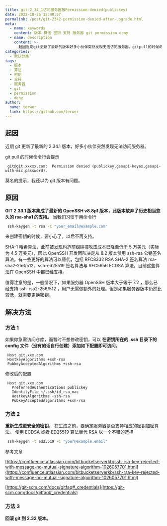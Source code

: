 ```yaml
---
title: git-2_34_1访问服务器报Permission-denied(publickey)
date: 2022-10-26 12:40:57
permalink: /post/git-2342-permission-denied-after-upgrade.html
meta:
  - name: keywords
    content: 版本 算法 密钥 支持 服务器 git permission deny
  - name: description
    content: >-
      起因近期git更新了最新的版本好多小伙伴突然发现无法访问服务器。gitpull的时候命令行会提示git@gitxxxxxcom_permissiondenied(publickeygssapikeyexgssapiwithmicpassword)莫名的提示我还以为git版本有问题。原因git版本集成了最新的opensshvp版本此版本放弃了历史相当悠久的rsasha的支持。当我们习惯于用命令行sshkeygentrsac来创建密钥的时候要小心了以后不再支持。sha哈希算法此前被发现构造前缀碰撞攻击成本已降
categories:
  - 默认分类
tags:
  - 版本
  - 算法
  - 密钥
  - 支持
  - 服务器
  - git
  - permission
  - deny
author:
  name: terwer
  link: https://github.com/terwer
---
```



## 起因

近期 git 更新了最新的 2.34.1 版本，好多小伙伴突然发现无法访问服务器。

git pull 的时候命令行会提示

```plaintext
 git@git.xxxxx.com:  Permission denied (publickey,gssapi-keyex,gssapi-with-mic,password).
```

莫名的提示，我还以为 git 版本有问题。

## 原因

**GIT 2.33.1 版本集成了最新的 OpenSSH v8.8p1 版本，此版本放弃了历史相当悠久的 rsa-sha1 的支持。** 当我们习惯于用命令行

```bash
 ssh-keygen -t rsa -C "your_email@example.com"
```

来创建密钥的时候，要小心了，以后不再支持。

SHA-1 哈希算法，此前被发现构造前缀碰撞攻击成本已降至低于 5 万美元（实际为 4.5 万美元），因此 OpenSSH 开发团队决定从 8.2 版本禁用 ssh-rsa 公钥签名算法。有一些更好的算法可以替代，包括 RFC8332 RSA SHA-2 签名算法 rsa-sha2-256/512、ssh-ed25519 签名算法与 RFC5656 ECDSA 算法。目前这些算法在 OpenSSH 中都已经支持。

值得注意的是，一般情况下，如果服务器 OpenSSH 版本大于等于 7.2 ，那么已经支持 ssh-rsa2-256/512 ，用户无需做额外的处理。但是如果服务器版本仍然比较低，就需要更换密钥。

## 解决方法

### 方法 1

如果你急需访问仓库，而暂时不想修改密钥，可以 **在密钥所在的 .ssh 目录下的 config 文件（没有的话自行创建）添加如下配置即可访问。**

```plaintext
 Host git.xxx.com
 HostkeyAlgorithms +ssh-rsa 
 PubkeyAcceptedAlgorithms +ssh-rsa
```

修改后的配置

```plaintext
 Host git.xxx.com
   PreferredAuthentications publickey
   IdentityFile ~/.ssh/id_rsa_mac
   HostkeyAlgorithms +ssh-rsa
   PubkeyAcceptedAlgorithms +ssh-rsa
```

### 方法 2

**重新生成更安全的密钥**。 在生成之前，要确定服务器是否支持相应的密钥加密算法。 使用 ECDSA 或者 ED25519 算法替代 RSA 以一个不错的选择

```bash
 ssh-keygen -t ed25519 -C "your@example.email"
```

参考文章

[https://confluence.atlassian.com/bitbucketserverkb/ssh-rsa-key-rejected-with-message-no-mutual-signature-algorithm-1026057701.html](https://confluence.atlassian.com/bitbucketserverkb/ssh-rsa-key-rejected-with-message-no-mutual-signature-algorithm-1026057701.html)

[https://git-scm.com/docs/gitfaq#_credentials](https://git-scm.com/docs/gitfaq#_credentials)

### 方法 3

**回滚 git 到 2.32 版本。**

‍
